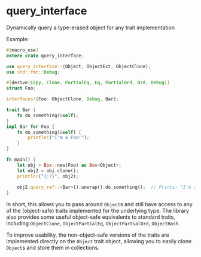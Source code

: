 # query_interface
Dynamically query a type-erased object for any trait implementation

Example:
```rust
#[macro_use]
extern crate query_interface;

use query_interface::{Object, ObjectExt, ObjectClone};
use std::fmt::Debug;

#[derive(Copy, Clone, PartialEq, Eq, PartialOrd, Ord, Debug)]
struct Foo;

interfaces!(Foo: ObjectClone, Debug, Bar);

trait Bar {
    fn do_something(&self);
}
impl Bar for Foo {
    fn do_something(&self) {
        println!("I'm a Foo!");
    }
}

fn main() {
    let obj = Box::new(Foo) as Box<Object>;
    let obj2 = obj.clone();
    println!("{:?}", obj2);
   
    obj2.query_ref::<Bar>().unwrap().do_something();  // Prints: "I'm a Foo!"
}
```

In short, this allows you to pass around `Object`s and still have access to any of the (object-safe) traits
implemented for the underlying type. The library also provides some useful object-safe equivalents to standard
traits, including `ObjectClone`, `ObjectPartialEq`, `ObjectPartialOrd`, `ObjectHash`.

To improve usability, the non-object-safe versions of the traits are implemented directly on the `Object` trait
object, allowing you to easily clone `Object`s and store them in collections.
